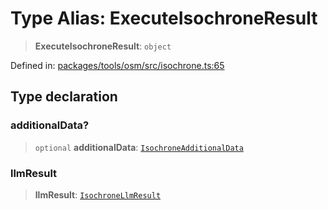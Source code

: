 # Type Alias: ExecuteIsochroneResult

> **ExecuteIsochroneResult**: `object`

Defined in: [packages/tools/osm/src/isochrone.ts:65](https://github.com/geodaopenjs/openassistant/blob/0a6a7e7306d75a25dc968b3117f04cb7bd613bec/packages/tools/osm/src/isochrone.ts#L65)

## Type declaration

### additionalData?

> `optional` **additionalData**: [`IsochroneAdditionalData`](IsochroneAdditionalData.md)

### llmResult

> **llmResult**: [`IsochroneLlmResult`](IsochroneLlmResult.md)

